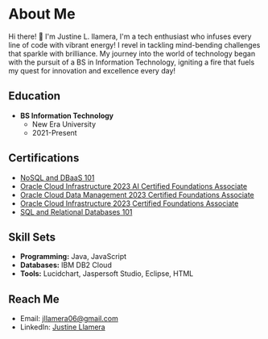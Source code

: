 # About Me

Hi there! 👋 I'm Justine L. llamera, I'm a tech enthusiast who infuses every line of code with vibrant energy! I revel in tackling mind-bending challenges that sparkle with brilliance. My journey into the world of technology began with the pursuit of a BS in Information Technology, igniting a fire that fuels my quest for innovation and excellence every day!

## Education

- **BS Information Technology**
  - New Era University
  - 2021-Present

## Certifications

- [NoSQL and DBaaS 101](https://courses.cognitiveclass.ai/certificates/ad5779613d2c4ce58aff5175fa33691a)
- [Oracle Cloud Infrastructure 2023 AI Certified Foundations Associate](https://catalog-education.oracle.com/pls/certview/sharebadge?id=6FA5693BD81DB115A9CAECC342185CC872D15FD946E3C4578D05C92CABCA4A31)
- [Oracle Cloud Data Management 2023 Certified Foundations Associate](https://catalog-education.oracle.com/pls/certview/sharebadge?id=B941EB4C046446AD424C61ACEEF895A87E56CD78FE2743579E3D314451B78BCC)
- [Oracle Cloud Infrastructure 2023 Certified Foundations Associate](https://catalog-education.oracle.com/pls/certview/sharebadge?id=D6618CD46BD0C0242BC7EC40E705E184C7E551CAAEE488CCE46143987C6CAE4A)
- [SQL and Relational Databases 101](https://courses.cognitiveclass.ai/certificates/42ae57e865d549ed9b122b27f5574800)


## Skill Sets

- **Programming:** Java, JavaScript
- **Databases:** IBM DB2 Cloud
- **Tools:** Lucidchart, Jaspersoft Studio, Eclipse, HTML

## Reach Me

- Email: jllamera06@gmail.com
- LinkedIn: [Justine Llamera](https://www.linkedin.com/in/justine-llamera-4107842a3/)
